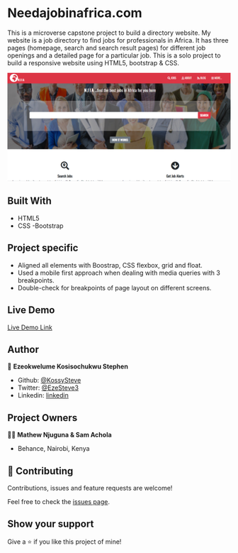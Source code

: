 # Needajobinafrica.com
This is a microverse capstone project to build a directory website. My website is a job directory to find jobs for professionals in Africa. It has three pages (homepage, search and search result pages) for different job openings and a detailed page for a particular job.
This is a solo project to build a responsive website using HTML5, bootstrap &amp; CSS.

![screenshot](./screenshot.PNG)

## Built With

- HTML5
- CSS
-Bootstrap

## Project specific

- Aligned all elements with Boostrap, CSS flexbox, grid and float.
- Used a mobile first approach when dealing with media queries with 3 breakpoints.
- Double-check for breakpoints of page layout on different screens.

## Live Demo

[Live Demo Link](https://raw.githack.com/KossySteve/Needajobinafrica.com/development/index.html)

## Author

👤 **Ezeokwelume Kosisochukwu Stephen**

- Github: [@KossySteve](https://github.com/KossySteve)
- Twitter: [@EzeSteve3](https://twitter.com/EzeSteve3/)
- Linkedin: [linkedin](https://www.linkedin.com/in/steve-ez-b090ba198/) 

## Project Owners
👤👤 **Mathew Njuguna & Sam Achola**

-  Behance, Nairobi, Kenya
 

## 🤝 Contributing

Contributions, issues and feature requests are welcome!

Feel free to check the [issues page](issues/).

## Show your support

Give a ⭐️ if you like this project of mine!
